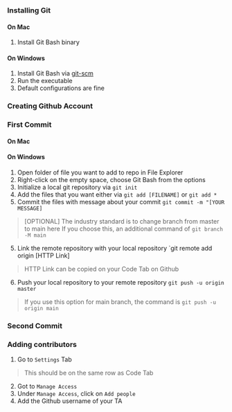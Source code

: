 ### Installing Git
#### On Mac
1. Install Git Bash binary

#### On Windows
1. Install Git Bash via [git-scm](https://git-scm.com/download/win)
2. Run the executable
3. Default configurations are fine

### Creating Github Account

### First Commit
#### On Mac

#### On Windows
1. Open folder of file you want to add to repo in File Explorer
2. Right-click on the empty space, choose Git Bash from the options
3. Initialize a local git repository via `git init`
3. Add the files that you want either via `git add [FILENAME]` or `git add *`
4. Commit the files with message about your commit `git commit -m "[YOUR MESSAGE]`
>[OPTIONAL] The industry standard is to change branch from master to main here
>If you choose this, an additional command of `git branch -M main`
5. Link the remote repository with your local repository `git remote add origin [HTTP Link]
>HTTP Link can be copied on your Code Tab on Github
6. Push your local repository to your remote repository `git push -u origin master`
>If you use this option for main branch, the command is `git push -u origin main`


### Second Commit

### Adding contributors

1. Go to `Settings` Tab
>This should be on the same row as Code Tab
2. Got to `Manage Access`
3. Under `Manage Access`, click on `Add people`
4. Add the Github username of your TA